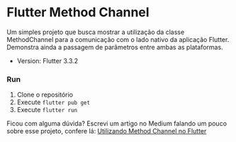 # Flutter Method Channel

Um simples projeto que busca mostrar a utilização da classe MethodChannel para a comunicação com o lado nativo da aplicação Flutter.
Demonstra ainda a passagem de parâmetros entre ambas as plataformas.

- Version: Flutter 3.3.2

### Run
1. Clone o repositório
2. Execute `flutter pub get`
3. Execute `flutter run`

Ficou com alguma dúvida? Escrevi um artigo no Medium falando um pouco sobre esse projeto, confere lá: [Utilizando Method Channel no Flutter](https://medium.com/@diegokalschne/399b1226aa1e)